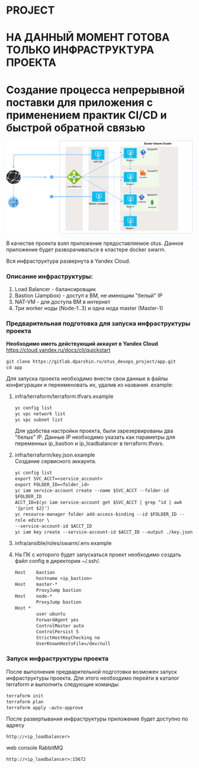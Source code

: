 # PROJECT

# НА ДАННЫЙ МОМЕНТ ГОТОВА ТОЛЬКО ИНФРАСТРУКТУРА ПРОЕКТА

# Создание процесса непрерывной поставки для приложения с применением практик CI/CD и быстрой обратной связью

![project_schema](https://github.com/parshyn-dima/screens/blob/master/devops_project/project_schemav2.png)

В качестве проекта взял приложение предоставляемое otus. Данное приложение будет разворачиваться в кластере docker swarm.

Вся инфраструктура развернута в Yandex Cloud.  

### Описание инфраструктуры:

1) Load Balancer - балансировщик
2) Bastion (Jampbox) - доступ к ВМ, не имеющим "белый" IP
3) NAT-VM - для доступа ВМ в интернет
4) Три worker ноды (Node-1..3) и одна нода master (Master-1)

### Предварительная подготовка для запуска инфраструктуры проекта

**Необходимо иметь действующий аккаунт в Yandex Cloud**  
https://cloud.yandex.ru/docs/cli/quickstart

```
git clone https://gitlab.dparshin.ru/otus_devops_project/app.git
cd app
```

Для запуска проекта необходимо внести свои данные в файлы конфигурации и переименовать их, удалив из названия .example:  
1) infra/terraform/terraform.tfvars.example
   ```
   yc config list
   yc vpc network list
   yc vpc subnet list
   ```
   Для удобства настройки проекта, были зарезервированы два "белых" IP. Данные IP необходимо
   указать как параметры для переменных ip_bastion и ip_loadbalancer в terraform.tfvars.

2) infra/terraform/key.json.example  
   Создание сервисного аккаунта.
   ```
   yc config list
   export SVC_ACCT=<service_account>
   export FOLDER_ID=<folder_id>
   yc iam service-account create --name $SVC_ACCT --folder-id $FOLDER_ID
   ACCT_ID=$(yc iam service-account get $SVC_ACCT | grep ^id | awk '{print $2}')
   yc resource-manager folder add-access-binding --id $FOLDER_ID --role editor \
   --service-account-id $ACCT_ID
   yc iam key create --service-account-id $ACCT_ID --output ./key.json
   ```
3) infra/ansible/roles/swarm/.env.example
4) На ПК с которого будет запускаться проект необходимо создать файл config в директории
   ~/.ssh/. 
   ```
   Host    bastion 
           hostname <ip_bastion>
   Host    master-*
           ProxyJump bastion
   Host    node-*
           ProxyJump bastion
   Host * 
           user ubuntu
           ForwardAgent yes 
           ControlMaster auto 
           ControlPersist 5
           StrictHostKeyChecking no
           UserKnownHostsFile=/dev/null
   ```

### Запуск инфраструктуры проекта  

После выполнения предварительной подготовки возможен запуск инфраструктуры проекта. Для этого необходимо перейти в каталог terraform и выполнить следующие команды:  
```
terraform init
terraform plan
terraform apply -auto-approve
```

После развертывания инфраструктуры приложение будет доступно по адресу  
```
http://<ip_loadbalancer>
```
web console RabbitMQ  
```
http://<ip_loadbalancer>:15672
```

